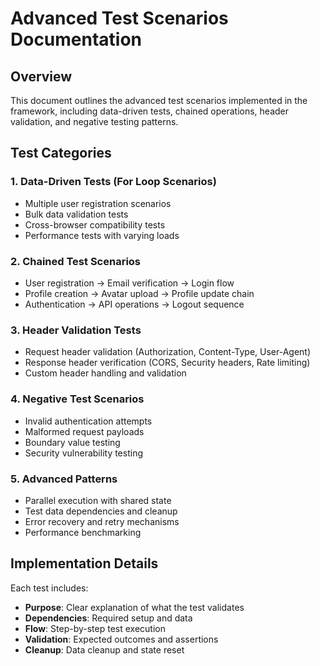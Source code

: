 # Advanced Test Scenarios Documentation

## Overview
This document outlines the advanced test scenarios implemented in the framework, including data-driven tests, chained operations, header validation, and negative testing patterns.

## Test Categories

### 1. Data-Driven Tests (For Loop Scenarios)
- Multiple user registration scenarios
- Bulk data validation tests
- Cross-browser compatibility tests
- Performance tests with varying loads

### 2. Chained Test Scenarios
- User registration → Email verification → Login flow
- Profile creation → Avatar upload → Profile update chain
- Authentication → API operations → Logout sequence

### 3. Header Validation Tests
- Request header validation (Authorization, Content-Type, User-Agent)
- Response header verification (CORS, Security headers, Rate limiting)
- Custom header handling and validation

### 4. Negative Test Scenarios
- Invalid authentication attempts
- Malformed request payloads
- Boundary value testing
- Security vulnerability testing

### 5. Advanced Patterns
- Parallel execution with shared state
- Test data dependencies and cleanup
- Error recovery and retry mechanisms
- Performance benchmarking

## Implementation Details

Each test includes:
- **Purpose**: Clear explanation of what the test validates
- **Dependencies**: Required setup and data
- **Flow**: Step-by-step test execution
- **Validation**: Expected outcomes and assertions
- **Cleanup**: Data cleanup and state reset
